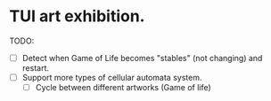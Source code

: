 # TUI art exhibition.

TODO:
- [ ] Detect when Game of Life becomes "stables" (not changing) and restart.
- [ ] Support more types of cellular automata system.
  - [ ] Cycle between different artworks (Game of life)
